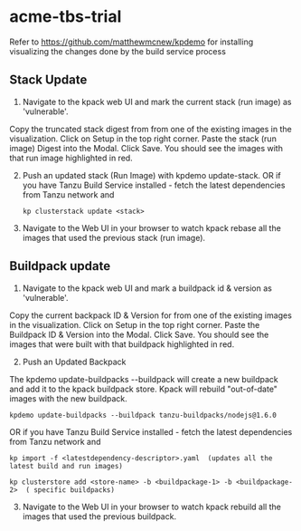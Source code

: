 # acme-tbs-trial

Refer to https://github.com/matthewmcnew/kpdemo for installing visualizing the changes done by the build service process

## Stack Update

1. Navigate to the kpack web UI and mark the current stack (run image) as 'vulnerable'.

Copy the truncated stack digest from from one of the existing images in the visualization.
Click on Setup in the top right corner.
Paste the stack (run image) Digest into the Modal.
Click Save.
You should see the images with that run image highlighted in red.

2. Push an updated stack (Run Image) with kpdemo update-stack. OR
  if you have Tanzu Build Service installed -
    fetch the latest dependencies from Tanzu network and 
   ```
   kp clusterstack update <stack> 
   ```
3. Navigate to the Web UI in your browser to watch kpack rebase all the images that used the previous stack (run image).

## Buildpack update

1. Navigate to the kpack web UI and mark a buildpack id & version as 'vulnerable'.

Copy the current backpack ID & Version for from one of the existing images in the visualization.
Click on Setup in the top right corner.
Paste the Buildpack ID & Version into the Modal.
Click Save.
You should see the images that were built with that buildpack highlighted in red.

2. Push an Updated Backpack

The kpdemo update-buildpacks --buildpack <buildpack> will create a new buildpack and add it to the kpack buildpack store. Kpack will rebuild "out-of-date" images with the new buildpack.

```
kpdemo update-buildpacks --buildpack tanzu-buildpacks/nodejs@1.6.0
```
OR
if you have Tanzu Build Service installed -
    fetch the latest dependencies from Tanzu network and 
   ```
   kp import -f <latestdependency-descriptor>.yaml  (updates all the latest build and run images)

   ```
   
   ```
   kp clusterstore add <store-name> -b <buildpackage-1> -b <buildpackage-2>  ( specific buildpacks)

   ```
3. Navigate to the Web UI in your browser to watch kpack rebuild all the images that used the previous buildpack.


    
